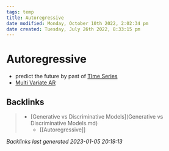 ```yaml
---
tags: temp
title: Autoregressive
date modified: Monday, October 10th 2022, 2:02:34 pm
date created: Tuesday, July 26th 2022, 8:33:15 pm
---
```


# Autoregressive
- predict the future by past of [TIme Series](TIme%20Series.md)
- [Multi Variate AR](Multi%20Variate%20AR.md)

## Backlinks

> - [Generative vs Discriminative Models](Generative vs Discriminative Models.md)
>   - [[Autoregressive]]

_Backlinks last generated 2023-01-05 20:19:13_
